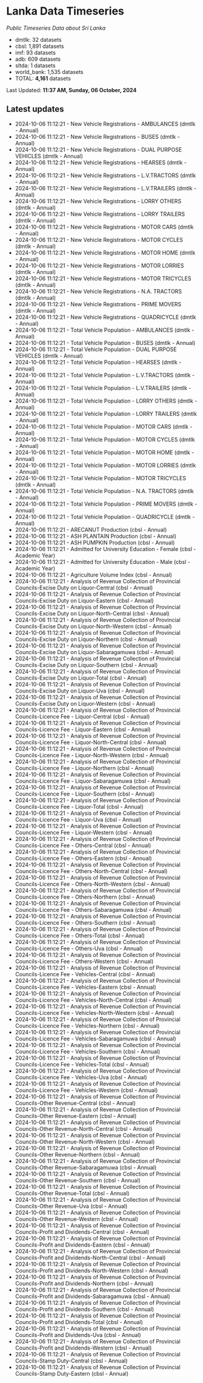 # Lanka Data Timeseries
*Public Timeseries Data about Sri Lanka*

* dmtlk: 32 datasets
* cbsl: 1,891 datasets
* imf: 93 datasets
* adb: 609 datasets
* sltda: 1 datasets
* world_bank: 1,535 datasets
* TOTAL: **4,161** datasets

Last Updated: **11:37 AM, Sunday, 06 October, 2024**

## Latest updates

* 2024-10-06 11:12:21 - New Vehicle Registrations - AMBULANCES (dmtlk - Annual)
* 2024-10-06 11:12:21 - New Vehicle Registrations - BUSES (dmtlk - Annual)
* 2024-10-06 11:12:21 - New Vehicle Registrations - DUAL PURPOSE VEHICLES (dmtlk - Annual)
* 2024-10-06 11:12:21 - New Vehicle Registrations - HEARSES (dmtlk - Annual)
* 2024-10-06 11:12:21 - New Vehicle Registrations - L.V.TRACTORS (dmtlk - Annual)
* 2024-10-06 11:12:21 - New Vehicle Registrations - L.V.TRAILERS (dmtlk - Annual)
* 2024-10-06 11:12:21 - New Vehicle Registrations - LORRY OTHERS (dmtlk - Annual)
* 2024-10-06 11:12:21 - New Vehicle Registrations - LORRY TRAILERS (dmtlk - Annual)
* 2024-10-06 11:12:21 - New Vehicle Registrations - MOTOR CARS (dmtlk - Annual)
* 2024-10-06 11:12:21 - New Vehicle Registrations - MOTOR CYCLES (dmtlk - Annual)
* 2024-10-06 11:12:21 - New Vehicle Registrations - MOTOR HOME (dmtlk - Annual)
* 2024-10-06 11:12:21 - New Vehicle Registrations - MOTOR LORRIES (dmtlk - Annual)
* 2024-10-06 11:12:21 - New Vehicle Registrations - MOTOR TRICYCLES (dmtlk - Annual)
* 2024-10-06 11:12:21 - New Vehicle Registrations - N.A. TRACTORS (dmtlk - Annual)
* 2024-10-06 11:12:21 - New Vehicle Registrations - PRIME MOVERS (dmtlk - Annual)
* 2024-10-06 11:12:21 - New Vehicle Registrations - QUADRICYCLE (dmtlk - Annual)
* 2024-10-06 11:12:21 - Total Vehicle Population - AMBULANCES (dmtlk - Annual)
* 2024-10-06 11:12:21 - Total Vehicle Population - BUSES (dmtlk - Annual)
* 2024-10-06 11:12:21 - Total Vehicle Population - DUAL PURPOSE VEHICLES (dmtlk - Annual)
* 2024-10-06 11:12:21 - Total Vehicle Population - HEARSES (dmtlk - Annual)
* 2024-10-06 11:12:21 - Total Vehicle Population - L.V.TRACTORS (dmtlk - Annual)
* 2024-10-06 11:12:21 - Total Vehicle Population - L.V.TRAILERS (dmtlk - Annual)
* 2024-10-06 11:12:21 - Total Vehicle Population - LORRY OTHERS (dmtlk - Annual)
* 2024-10-06 11:12:21 - Total Vehicle Population - LORRY TRAILERS (dmtlk - Annual)
* 2024-10-06 11:12:21 - Total Vehicle Population - MOTOR CARS (dmtlk - Annual)
* 2024-10-06 11:12:21 - Total Vehicle Population - MOTOR CYCLES (dmtlk - Annual)
* 2024-10-06 11:12:21 - Total Vehicle Population - MOTOR HOME (dmtlk - Annual)
* 2024-10-06 11:12:21 - Total Vehicle Population - MOTOR LORRIES (dmtlk - Annual)
* 2024-10-06 11:12:21 - Total Vehicle Population - MOTOR TRICYCLES (dmtlk - Annual)
* 2024-10-06 11:12:21 - Total Vehicle Population - N.A. TRACTORS (dmtlk - Annual)
* 2024-10-06 11:12:21 - Total Vehicle Population - PRIME MOVERS (dmtlk - Annual)
* 2024-10-06 11:12:21 - Total Vehicle Population - QUADRICYCLE (dmtlk - Annual)
* 2024-10-06 11:12:21 - ARECANUT Production (cbsl - Annual)
* 2024-10-06 11:12:21 - ASH PLANTAIN Production (cbsl - Annual)
* 2024-10-06 11:12:21 - ASH PUMPKIN Production (cbsl - Annual)
* 2024-10-06 11:12:21 - Admitted for University Education - Female (cbsl - Academic Year)
* 2024-10-06 11:12:21 - Admitted for University Education - Male (cbsl - Academic Year)
* 2024-10-06 11:12:21 - Agriculture Volume Index (cbsl - Annual)
* 2024-10-06 11:12:21 - Analysis of Revenue Collection of Provincial Councils-Excise Duty on Liquor-Central (cbsl - Annual)
* 2024-10-06 11:12:21 - Analysis of Revenue Collection of Provincial Councils-Excise Duty on Liquor-Eastern (cbsl - Annual)
* 2024-10-06 11:12:21 - Analysis of Revenue Collection of Provincial Councils-Excise Duty on Liquor-North-Central (cbsl - Annual)
* 2024-10-06 11:12:21 - Analysis of Revenue Collection of Provincial Councils-Excise Duty on Liquor-North-Western (cbsl - Annual)
* 2024-10-06 11:12:21 - Analysis of Revenue Collection of Provincial Councils-Excise Duty on Liquor-Northern (cbsl - Annual)
* 2024-10-06 11:12:21 - Analysis of Revenue Collection of Provincial Councils-Excise Duty on Liquor-Sabaragamuwa (cbsl - Annual)
* 2024-10-06 11:12:21 - Analysis of Revenue Collection of Provincial Councils-Excise Duty on Liquor-Southern (cbsl - Annual)
* 2024-10-06 11:12:21 - Analysis of Revenue Collection of Provincial Councils-Excise Duty on Liquor-Total (cbsl - Annual)
* 2024-10-06 11:12:21 - Analysis of Revenue Collection of Provincial Councils-Excise Duty on Liquor-Uva (cbsl - Annual)
* 2024-10-06 11:12:21 - Analysis of Revenue Collection of Provincial Councils-Excise Duty on Liquor-Western (cbsl - Annual)
* 2024-10-06 11:12:21 - Analysis of Revenue Collection of Provincial Councils-Licence Fee - Liquor-Central (cbsl - Annual)
* 2024-10-06 11:12:21 - Analysis of Revenue Collection of Provincial Councils-Licence Fee - Liquor-Eastern (cbsl - Annual)
* 2024-10-06 11:12:21 - Analysis of Revenue Collection of Provincial Councils-Licence Fee - Liquor-North-Central (cbsl - Annual)
* 2024-10-06 11:12:21 - Analysis of Revenue Collection of Provincial Councils-Licence Fee - Liquor-North-Western (cbsl - Annual)
* 2024-10-06 11:12:21 - Analysis of Revenue Collection of Provincial Councils-Licence Fee - Liquor-Northern (cbsl - Annual)
* 2024-10-06 11:12:21 - Analysis of Revenue Collection of Provincial Councils-Licence Fee - Liquor-Sabaragamuwa (cbsl - Annual)
* 2024-10-06 11:12:21 - Analysis of Revenue Collection of Provincial Councils-Licence Fee - Liquor-Southern (cbsl - Annual)
* 2024-10-06 11:12:21 - Analysis of Revenue Collection of Provincial Councils-Licence Fee - Liquor-Total (cbsl - Annual)
* 2024-10-06 11:12:21 - Analysis of Revenue Collection of Provincial Councils-Licence Fee - Liquor-Uva (cbsl - Annual)
* 2024-10-06 11:12:21 - Analysis of Revenue Collection of Provincial Councils-Licence Fee - Liquor-Western (cbsl - Annual)
* 2024-10-06 11:12:21 - Analysis of Revenue Collection of Provincial Councils-Licence Fee - Others-Central (cbsl - Annual)
* 2024-10-06 11:12:21 - Analysis of Revenue Collection of Provincial Councils-Licence Fee - Others-Eastern (cbsl - Annual)
* 2024-10-06 11:12:21 - Analysis of Revenue Collection of Provincial Councils-Licence Fee - Others-North-Central (cbsl - Annual)
* 2024-10-06 11:12:21 - Analysis of Revenue Collection of Provincial Councils-Licence Fee - Others-North-Western (cbsl - Annual)
* 2024-10-06 11:12:21 - Analysis of Revenue Collection of Provincial Councils-Licence Fee - Others-Northern (cbsl - Annual)
* 2024-10-06 11:12:21 - Analysis of Revenue Collection of Provincial Councils-Licence Fee - Others-Sabaragamuwa (cbsl - Annual)
* 2024-10-06 11:12:21 - Analysis of Revenue Collection of Provincial Councils-Licence Fee - Others-Southern (cbsl - Annual)
* 2024-10-06 11:12:21 - Analysis of Revenue Collection of Provincial Councils-Licence Fee - Others-Total (cbsl - Annual)
* 2024-10-06 11:12:21 - Analysis of Revenue Collection of Provincial Councils-Licence Fee - Others-Uva (cbsl - Annual)
* 2024-10-06 11:12:21 - Analysis of Revenue Collection of Provincial Councils-Licence Fee - Others-Western (cbsl - Annual)
* 2024-10-06 11:12:21 - Analysis of Revenue Collection of Provincial Councils-Licence Fee - Vehicles-Central (cbsl - Annual)
* 2024-10-06 11:12:21 - Analysis of Revenue Collection of Provincial Councils-Licence Fee - Vehicles-Eastern (cbsl - Annual)
* 2024-10-06 11:12:21 - Analysis of Revenue Collection of Provincial Councils-Licence Fee - Vehicles-North-Central (cbsl - Annual)
* 2024-10-06 11:12:21 - Analysis of Revenue Collection of Provincial Councils-Licence Fee - Vehicles-North-Western (cbsl - Annual)
* 2024-10-06 11:12:21 - Analysis of Revenue Collection of Provincial Councils-Licence Fee - Vehicles-Northern (cbsl - Annual)
* 2024-10-06 11:12:21 - Analysis of Revenue Collection of Provincial Councils-Licence Fee - Vehicles-Sabaragamuwa (cbsl - Annual)
* 2024-10-06 11:12:21 - Analysis of Revenue Collection of Provincial Councils-Licence Fee - Vehicles-Southern (cbsl - Annual)
* 2024-10-06 11:12:21 - Analysis of Revenue Collection of Provincial Councils-Licence Fee - Vehicles-Total (cbsl - Annual)
* 2024-10-06 11:12:21 - Analysis of Revenue Collection of Provincial Councils-Licence Fee - Vehicles-Uva (cbsl - Annual)
* 2024-10-06 11:12:21 - Analysis of Revenue Collection of Provincial Councils-Licence Fee - Vehicles-Western (cbsl - Annual)
* 2024-10-06 11:12:21 - Analysis of Revenue Collection of Provincial Councils-Other Revenue-Central (cbsl - Annual)
* 2024-10-06 11:12:21 - Analysis of Revenue Collection of Provincial Councils-Other Revenue-Eastern (cbsl - Annual)
* 2024-10-06 11:12:21 - Analysis of Revenue Collection of Provincial Councils-Other Revenue-North-Central (cbsl - Annual)
* 2024-10-06 11:12:21 - Analysis of Revenue Collection of Provincial Councils-Other Revenue-North-Western (cbsl - Annual)
* 2024-10-06 11:12:21 - Analysis of Revenue Collection of Provincial Councils-Other Revenue-Northern (cbsl - Annual)
* 2024-10-06 11:12:21 - Analysis of Revenue Collection of Provincial Councils-Other Revenue-Sabaragamuwa (cbsl - Annual)
* 2024-10-06 11:12:21 - Analysis of Revenue Collection of Provincial Councils-Other Revenue-Southern (cbsl - Annual)
* 2024-10-06 11:12:21 - Analysis of Revenue Collection of Provincial Councils-Other Revenue-Total (cbsl - Annual)
* 2024-10-06 11:12:21 - Analysis of Revenue Collection of Provincial Councils-Other Revenue-Uva (cbsl - Annual)
* 2024-10-06 11:12:21 - Analysis of Revenue Collection of Provincial Councils-Other Revenue-Western (cbsl - Annual)
* 2024-10-06 11:12:21 - Analysis of Revenue Collection of Provincial Councils-Profit and Dividends-Central (cbsl - Annual)
* 2024-10-06 11:12:21 - Analysis of Revenue Collection of Provincial Councils-Profit and Dividends-Eastern (cbsl - Annual)
* 2024-10-06 11:12:21 - Analysis of Revenue Collection of Provincial Councils-Profit and Dividends-North-Central (cbsl - Annual)
* 2024-10-06 11:12:21 - Analysis of Revenue Collection of Provincial Councils-Profit and Dividends-North-Western (cbsl - Annual)
* 2024-10-06 11:12:21 - Analysis of Revenue Collection of Provincial Councils-Profit and Dividends-Northern (cbsl - Annual)
* 2024-10-06 11:12:21 - Analysis of Revenue Collection of Provincial Councils-Profit and Dividends-Sabaragamuwa (cbsl - Annual)
* 2024-10-06 11:12:21 - Analysis of Revenue Collection of Provincial Councils-Profit and Dividends-Southern (cbsl - Annual)
* 2024-10-06 11:12:21 - Analysis of Revenue Collection of Provincial Councils-Profit and Dividends-Total (cbsl - Annual)
* 2024-10-06 11:12:21 - Analysis of Revenue Collection of Provincial Councils-Profit and Dividends-Uva (cbsl - Annual)
* 2024-10-06 11:12:21 - Analysis of Revenue Collection of Provincial Councils-Profit and Dividends-Western (cbsl - Annual)
* 2024-10-06 11:12:21 - Analysis of Revenue Collection of Provincial Councils-Stamp Duty-Central (cbsl - Annual)
* 2024-10-06 11:12:21 - Analysis of Revenue Collection of Provincial Councils-Stamp Duty-Eastern (cbsl - Annual)